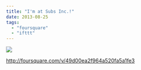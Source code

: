 ```yaml
---
title: "I'm at Subs Inc.!"
date: 2013-08-25
tags: 
  - "foursquare"
  - "ifttt"
---
```


![](images/staticmap?center=37.751344,-122.434153&zoom=16&size=710x440&maptype=roadmap&sensor=false&markers=color:red%7C37.751344,-122.434153)  
  
http://foursquare.com/v/49d00ea2f964a520fa5a1fe3
